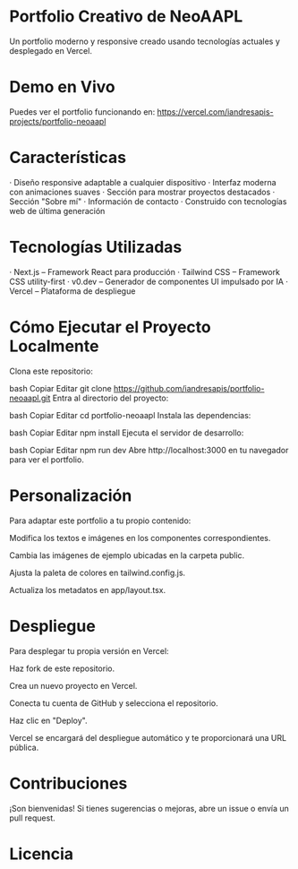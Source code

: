 # Portfolio Creativo de NeoAAPL
Un portfolio moderno y responsive creado usando tecnologías actuales y desplegado en Vercel.

# Demo en Vivo
Puedes ver el portfolio funcionando en: https://vercel.com/iandresapis-projects/portfolio-neoaapl

# Características
· Diseño responsive adaptable a cualquier dispositivo
· Interfaz moderna con animaciones suaves
· Sección para mostrar proyectos destacados
· Sección "Sobre mí"
· Información de contacto
· Construido con tecnologías web de última generación

# Tecnologías Utilizadas
· Next.js – Framework React para producción
· Tailwind CSS – Framework CSS utility-first
· v0.dev – Generador de componentes UI impulsado por IA
· Vercel – Plataforma de despliegue

# Cómo Ejecutar el Proyecto Localmente
Clona este repositorio:

bash
Copiar
Editar
git clone https://github.com/iandresapis/portfolio-neoaapl.git
Entra al directorio del proyecto:

bash
Copiar
Editar
cd portfolio-neoaapl
Instala las dependencias:

bash
Copiar
Editar
npm install
Ejecuta el servidor de desarrollo:

bash
Copiar
Editar
npm run dev
Abre http://localhost:3000 en tu navegador para ver el portfolio.

# Personalización
Para adaptar este portfolio a tu propio contenido:

Modifica los textos e imágenes en los componentes correspondientes.

Cambia las imágenes de ejemplo ubicadas en la carpeta public.

Ajusta la paleta de colores en tailwind.config.js.

Actualiza los metadatos en app/layout.tsx.

# Despliegue
Para desplegar tu propia versión en Vercel:

Haz fork de este repositorio.

Crea un nuevo proyecto en Vercel.

Conecta tu cuenta de GitHub y selecciona el repositorio.

Haz clic en "Deploy".

Vercel se encargará del despliegue automático y te proporcionará una URL pública.

# Contribuciones
¡Son bienvenidas! Si tienes sugerencias o mejoras, abre un issue o envía un pull request.

# Licencia
